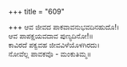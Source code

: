 +++
title = "609"

+++
ಆವ ಜೀವದ ಪಾಕವಾವನುಭವದಿನಹುದೊ!।  
ಆವ ಪಾಪಕ್ಷಯವದಾವ ಪುಣ್ಯದಿನೋ!॥  
ಕಾವಿರದೆ ಪಕ್ವವಹ ಜೀವವಿಳೆಯೊಳಗಿರದು।  
ನೋವೆಲ್ಲ ಪಾವಕವೊ - ಮಂಕುತಿಮ್ಮ॥  
